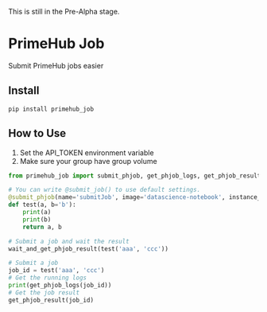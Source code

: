 This is still in the Pre-Alpha stage.

# PrimeHub Job

Submit PrimeHub jobs easier

## Install

```
pip install primehub_job
```

## How to Use

1. Set the API_TOKEN environment variable
2. Make sure your group have group volume

``` python
from primehub_job import submit_phjob, get_phjob_logs, get_phjob_result, wait_and_get_phjob_result

# You can write @submit_job() to use default settings.
@submit_phjob(name='submitJob', image='datascience-notebook', instance_type='cpu')
def test(a, b='b'):
    print(a)
    print(b)
    return a, b

# Submit a job and wait the result
wait_and_get_phjob_result(test('aaa', 'ccc'))

# Submit a job
job_id = test('aaa', 'ccc')
# Get the running logs
print(get_phjob_logs(job_id))
# Get the job result
get_phjob_result(job_id)

```